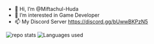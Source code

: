 - 👋 Hi, I’m @Miftachul-Huda
- 👀 I’m interested in Game Developer
- 📫 My Discord Server https://discord.gg/bUwwBKPzN5
  
![repo stats](https://github-readme-stats.vercel.app/api?username=Miftachul-Huda&show_icons=true&theme=dracula&locale=id&show=reviews,discussions_started,discussions_answered,prs_merged,prs_merged_percentage)
![Languages used](https://github-readme-stats.vercel.app/api/top-langs/?username=Miftachul-Huda&show_icons=true&theme=dracula&locale=id&show=reviews,discussions_started,discussions_answered,prs_merged,prs_merged_percentage)

<!---
Miftachul-Huda/Miftachul-Huda is a ✨ special ✨ repository because its `README.md` (this file) appears on your GitHub profile.
You can click the Preview link to take a look at your changes.
--->
